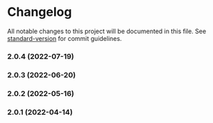 # Changelog

All notable changes to this project will be documented in this file. See [standard-version](https://github.com/conventional-changelog/standard-version) for commit guidelines.

### 2.0.4 (2022-07-19)

### 2.0.3 (2022-06-20)

### 2.0.2 (2022-05-16)

### 2.0.1 (2022-04-14)
